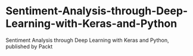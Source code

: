 # Sentiment-Analysis-through-Deep-Learning-with-Keras-and-Python
Sentiment Analysis through Deep Learning with Keras and Python, published by Packt
